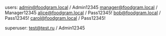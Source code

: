 users:
admin@foodgram.local / Admin12345
manager@foodgram.local / Manager12345
alice@foodgram.local / Pass12345!
bob@foodgram.local / Pass12345!
carol@foodgram.local / Pass12345!

superuser:
test@test.ru / Admin12345
